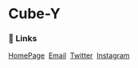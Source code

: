 <h1>Cube-Y</h1>

<h3>📒 Links</h3>
<a href="https://cube-y.github.io">HomePage</a>&nbsp;
<a href="mailto:yagihara.yagi@gmail.com">Email</a>&nbsp;
<a href="https://twitter.com/CubeY_1120">Twitter</a>&nbsp;
<a href="https://instagram.com/cubey_1120">Instagram</a>

